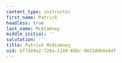 ```yaml
---
content_type: instructor
first_name: Patrick
headless: true
last_name: McAtamney
middle_initial: ''
salutation: ''
title: Patrick McAtamney
uid: 6f73e9a2-728a-1149-69bc-0033d0b6e9df
---
```

